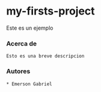 # my-firsts-project
Este es un ejemplo
### Acerca de
	Esto es una breve descripcion
### Autores
	* Emerson Gabriel